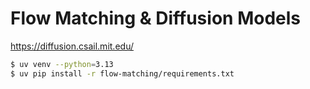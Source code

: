 # Flow Matching & Diffusion Models

https://diffusion.csail.mit.edu/

```bash
$ uv venv --python=3.13
$ uv pip install -r flow-matching/requirements.txt
```
